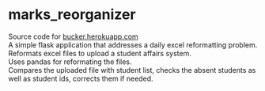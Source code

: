 # marks_reorganizer
Source code for <a href="https://bucker.herokuapp.com" target="_blank">bucker.herokuapp.com</a>   
A simple flask application that addresses a daily excel reformatting problem.  
Reformats excel files to upload a student affairs system.  
Uses pandas for reformating the files.  
Compares the uploaded file with student list, checks the absent students as well as student ids, corrects them if needed.  
